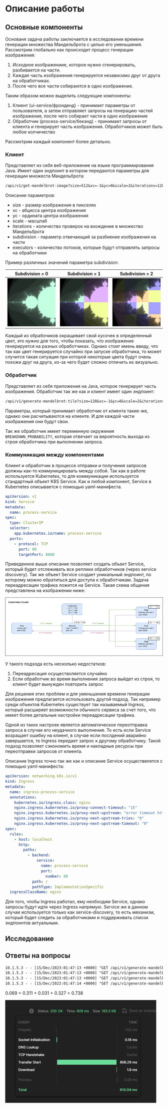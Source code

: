 # Описание работы

## Основные компоненты

Основаня задача работы заключается в исследовании времени генерации множества Мандельброта с целью его уменьшения. 
Рассмотрим глобально как происходит процесс генерации изображения:

1. Исходное изображениие, которое нужно сгенерировать, разбивается на части.
2. Каждая часть изображения генерируется независимо друг от друга на обработчиках.
3. После чего все части собираются в одно изображение.

Таким образом можно выделить следующие компоненты:

1. Клиент (ui-service/фронденд) - принимает параметры от пользователя, а затем отправляет запросы на генерацию частей 
изображения, после чего собирает части в одно изображение
2. Обработчик (process-service/бекэнд) - принимает запросы от клиента и генерирует часть изображения. Обработчиков 
может быть любое колчичество

Рассмотрим каждый компонент более детально.

### Клиент

Представляет из себя веб-приложение на языке программирования Java. Имеет один эндпоинт в котором передаются параметры
для генерации множеста Мандельброта:

```txt
/api/v1/get-mandelbrot-image?size=512&xc=-1&yc=0&scale=2&iterations=128&subdivision=4&executors=1
```

Описание параметров:

* size - размер изображения в пикселях
* xc - абцисса центра изображения 
* yc - ордината центра изображения 
* scale - масштаб
* iterations - количество проверок на вхождение в множество Мандельброта
* subdivision - параметр отвечающий за разбиение изображения на части
* executors - количество потоков, которые будут отправлять запросы на обработчики

Пример различных значений параметра subdivision:

|                  Subdivision = 0                  |                  Subdivision = 1                  | Subdivision = 2                                   |
|:-------------------------------------------------:|:-------------------------------------------------:|---------------------------------------------------|
| ![subdivision-0.png](../images/subdivision-0.png) | ![subdivision-1.png](../images/subdivision-1.png) | ![subdivision-2.png](../images/subdivision-2.png) |


Каждый из обрабочиков окращивает свой кусочек в определенный цвет, это нужно для того, чтобы показать, что изображение
генерируется на разных обработчиках. Однако стоит имень ввиду, что так как цвет генерируется случайно при запуске
обработчика, то может случится такая ситуация при которой некоторые цвета будут очень похожи друг на друга, из-за чего
будет сложно отличить их визуально.

### Обработчик

Представляет из себя приложения на Java, которое генерирует часть изображения. Обработчик так же как и клиент имеет
один эндпоинт:

```txt
/api/v1/generate-mandelbrot-tile?size=128&xc=-1&yc=0&scale=2&iterations=128
```

Параметры, который принимает обработчик от клиента такие-же, однако они расчитываются на клиенте. И для каждой
части изображения они будут свои.

Так же обработчик имеет переменную окружения `BREAKDOWN_PROBABILITY`, которая отвечает за вероятность выхода из строя
обработчика при выполнении запроса.

### Коммуникация между компонентами

Клиент и обработчик в процессе отправки и получения запросов должны как-то коммуницировать между собой. Так как в работе
используется Kubernetes, то для коммуникации используется стандартный объект K8S Service. Как и любой компонент,
Service в Kubernetes описывается с помощью yaml-манифеста.

```yaml
apiVersion: v1
kind: Service
metadata:
  name: process-service
spec:
  type: ClusterIP
  selector:
    app.kubernetes.io/name: process-service
  ports:
    - protocol: TCP
      port: 80
      targetPort: 8080
```

Приведенное выше описание позволяет создать объект Service, который будет отслеживать все реплики обработчиков (через
service discovery). Так же объект Service создает уникальный эндпоинт, по которому можно обратиться для доступа к 
обработчикам. Задача переадресации трафика ложится на Service. Такая схема общения представлена на изображении ниже:

![subdivision-0.png](../images/comm-via-service.png)

У такого подхода есть несколько недостатков:

1. Переадресация осуществоляется случайно
2. Если обработчик во время выполнения запроса выйдет из строя, то клиент будет вынужден повторить запрос

Для решения этих проблем и для уменьшения времени генерации изображения предлагается использовать другой подход. Так 
например среди объектов Kubernetes существует так называемый Ingress, который расширяет возможности обычного сервиса
за счет того, что имеет более детальные настройки переадресации трафика.

Одной из таких настроек является автоматическое переотправка запроса в случае его неудачного выполнения. То есть если
Service возращает ошибку на клиент, в случае если послдений аварийно завершается, то Ingress передает запрос к другому
обработчику. Такой подход позволяет сэкономить время и накладные ресурсы при переотправки запросов от клиента.

Описание Ingress точно так же как и описание Service осуществялется с помощью yaml-манифеста:

```yaml
apiVersion: networking.k8s.io/v1
kind: Ingress
metadata:
  name: ingress-process-service
  annotations:
    kubernetes.io/ingress.class: nginx
    nginx.ingress.kubernetes.io/proxy-connect-timeout: "15"
    nginx.ingress.kubernetes.io/proxy-next-upstream: "error timeout http_502 http_503 http_504"
    nginx.ingress.kubernetes.io/proxy-next-upstream-tries: "0"
    nginx.ingress.kubernetes.io/proxy-next-upstream-timeout: "0"
spec:
  rules:
    - host: localhost
      http:
        paths:
          - backend:
              service:
                name: process-service
                port:
                  number: 80
            path: /
            pathType: ImplementationSpecific
  ingressClassName: nginx
```

Для того, чтобы Ingress работал, ему необходим Service, однако запросы будут идти через Ingress напрямую. Service же в 
данном случае используется только как service-discovery, то есть механизм, который будет следить за обработчиками и
поддерживать список эндпоинтов актуальным.



## Исследование

## Ответы на вопросы

```txt
10.1.5.3 - - [15/Dec/2023:01:47:13 +0000] "GET /api/v1/generate-mandelbrot-tile?size=512&xc=-1.5&yc=0.5&scale=1.0&iterations=256 HTTP/1.1" 200 2603224 "-" "Java/19" 235 0.069 [mandelbrot-process-service-80] [] 10.1.5.60:8080 2600999 0.069 200 50145b36dff8b913fdd17d556bbd083c
10.1.5.3 - - [15/Dec/2023:01:47:13 +0000] "GET /api/v1/generate-mandelbrot-tile?size=512&xc=-0.5&yc=0.5&scale=1.0&iterations=256 HTTP/1.1" 200 2327997 "-" "Java/19" 235 0.311 [mandelbrot-process-service-80] [] 10.1.5.61:8080 2326010 0.311 200 a124a16941e68031c5e9b986c5b0a54b
10.1.5.3 - - [15/Dec/2023:01:47:13 +0000] "GET /api/v1/generate-mandelbrot-tile?size=512&xc=-1.5&yc=-0.5&scale=1.0&iterations=256 HTTP/1.1" 200 2560628 "-" "Java/19" 236 0.031 [mandelbrot-process-service-80] [] 10.1.5.53:8080 2558443 0.031 200 83b0c3629c67d5e95600e13d58fe40f1
10.1.5.3 - - [15/Dec/2023:01:47:14 +0000] "GET /api/v1/generate-mandelbrot-tile?size=512&xc=-0.5&yc=-0.5&scale=1.0&iterations=256 HTTP/1.1" 200 2199049 "-" "Java/19" 236 0.327 [mandelbrot-process-service-80] [] 10.1.5.54:8080 2197160 0.327 200 9e11e5dfd75ee415597097a997de5a19
```

0.069 + 0.311 + 0.031 + 0.327 = 0.738

![img.png](../images/ingress-example.png)

